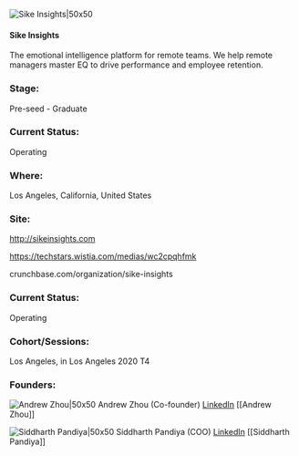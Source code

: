 

![Sike Insights|50x50](https://apimg.techstars.com/connect/images/image_files/5f0601eba36c1154930000e6/original/logo-icon_%281%29_-_SIDDHARTH_PANDIYA.png)

#### Sike Insights
The emotional intelligence platform for remote teams. We help remote managers master EQ to drive performance and employee retention.

### Stage: 
Pre-seed - Graduate 

### Current Status: 
Operating

### Where:
Los Angeles, California, United States

### Site:
http://sikeinsights.com

https://techstars.wistia.com/medias/wc2cpqhfmk

crunchbase.com/organization/sike-insights

### Current Status: 
Operating

### Cohort/Sessions: 
Los Angeles, in Los Angeles 2020 T4

### Founders: 

![Andrew Zhou|50x50](http://s3.amazonaws.com/ts-accel-connect-uploads/images/image_files/5f07464034a60d0167000083/original/headshot-square.png) Andrew Zhou (Co-founder) [LinkedIn](https://linkedin.com/in/andy-zhou-859668166) [[Andrew Zhou]]

![Siddharth Pandiya|50x50](https://apimg.techstars.com/connect/images/image_files/5f0749f634a60d0167000086/original/Sid_copy.png) Siddharth Pandiya (COO) [LinkedIn](https://linkedin.com/in/sidpandiya) [[Siddharth Pandiya]]


